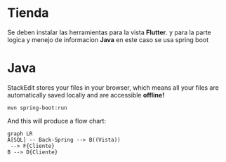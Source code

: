 # Tienda

Se deben instalar las herramientas para la vista  **Flutter**. y para la parte logica y menejo de informacion **Java** en este caso se usa spring boot


# Java

StackEdit stores your files in your browser, which means all your files are automatically saved locally and are accessible **offline!**

    mvn spring-boot:run

And this will produce a flow chart:

```mermaid
graph LR
A[SQL] -- Back-Spring --> B((Vista))
 --> F{Cliente}
B --> D{Cliente}

```

